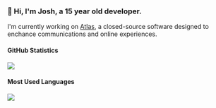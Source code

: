 <!-- Variables for README -->
[atlas-repo]: https://github.com/atlas-development

<!-- Content for README -->
### 👋 Hi, I'm Josh, a 15 year old developer.
I'm currently working on [Atlas][atlas-repo], a closed-source software designed to enchance communications and online experiences.

#### GitHub Statistics
<a href="#"><img src="https://github-readme-stats.vercel.app/api?username=onlyjot&show_icons=true&count_private=true&include_all_commits=true&hide_title=true&hide_border=true&hide_rank=true"/></a><br>

#### Most Used Languages
<a href="#"><img src="https://github-readme-stats.vercel.app/api/top-langs?username=onlyjot&hide_title=true&hide_border=true&layout=compact"/></a>
